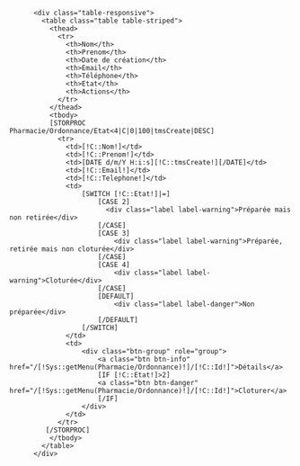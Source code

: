           <div class="table-responsive">
            <table class="table table-striped">
              <thead>
                <tr>
                  <th>Nom</th>
                  <th>Prenom</th>
                  <th>Date de création</th>
                  <th>Email</th>
                  <th>Téléphone</th>
                  <th>Etat</th>
                  <th>Actions</th>
                </tr>
              </thead>
              <tbody>
              [STORPROC Pharmacie/Ordonnance/Etat<4|C|0|100|tmsCreate|DESC]
                <tr>
                  <td>[!C::Nom!]</td>
                  <td>[!C::Prenom!]</td>
                  <td>[DATE d/m/Y H:i:s][!C::tmsCreate!][/DATE]</td>
                  <td>[!C::Email!]</td>
                  <td>[!C::Telephone!]</td>
                  <td>
                      [SWITCH [!C::Etat!]|=]
                          [CASE 2]
                            <div class="label label-warning">Préparée mais non retirée</div>
                          [/CASE]
                          [CASE 3]
                              <div class="label label-warning">Préparée, retirée mais non cloturée</div>
                          [/CASE]
                          [CASE 4]
                              <div class="label label-warning">Cloturée</div>
                          [/CASE]
                          [DEFAULT]
                              <div class="label label-danger">Non préparée</div>
                          [/DEFAULT]
                      [/SWITCH]
                  </td>
                  <td>
                      <div class="btn-group" role="group">
                          <a class="btn btn-info" href="/[!Sys::getMenu(Pharmacie/Ordonnance)!]/[!C::Id!]">Détails</a>
                          [IF [!C::Etat!]>2]
                          <a class="btn btn-danger" href="/[!Sys::getMenu(Pharmacie/Ordonnance)!]/[!C::Id!]">Cloturer</a>
                          [/IF]
                      </div>
                  </td>
                </tr>
             [/STORPROC]
              </tbody>
            </table>
          </div>